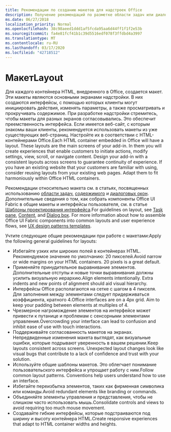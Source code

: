 ```yaml
---
title: Рекомендации по созданию макетов для надстроек Office
description: Получение рекомендаций по разметке области задач или диалогового окна в надстройке Office.
ms.date: 06/27/2018
localization_priority: Normal
ms.openlocfilehash: 38c98aeed1ddd1af5fcda95aa6d44ff1f1f2e53b
ms.sourcegitcommit: fa4e81fcf41b1c39d5516edf078f3ffdbd4a3997
ms.translationtype: MT
ms.contentlocale: ru-RU
ms.lasthandoff: 03/17/2020
ms.locfileid: "42718512"
---
```

# <a name="layout"></a><span data-ttu-id="973bc-103">Макет</span><span class="sxs-lookup"><span data-stu-id="973bc-103">Layout</span></span>
<span data-ttu-id="973bc-p101">Для каждого контейнера HTML, внедренного в Office, создается макет. Эти макеты являются основными экранами надстройки. В них создаются интерфейсы, с помощью которых клиенты могут инициировать действия, изменять параметры, а также просматривать и прокручивать содержимое. При разработке надстройки стремитесь, чтобы макеты для разных экранов согласовывались. Это обеспечит преемственность интерфейса. Если имеется веб-сайт, с которым знакомы ваши клиенты, рекомендуется использовать макеты из уже существующих веб-страниц. Настройте их в соответствии с HTML-контейнерами Office.</span><span class="sxs-lookup"><span data-stu-id="973bc-p101">Each HTML container embedded in Office will have a layout. These layouts are the main screens of your add-in. In them you will create experiences that enable customers to initiate actions, modify settings, view, scroll, or navigate content. Design your add-in with a consistent layouts across screens to guarantee continuity of experience. If you have an existing website that your customers are familiar with using, consider reusing layouts from your existing web pages. Adapt them to fit harmoniously within Office HTML containers.</span></span>

<span data-ttu-id="973bc-p102">Рекомендации относительно макета см. в статьях, посвященных использованию [области задач](task-pane-add-ins.md), [содержимого](content-add-ins.md) и [диалоговых окон](dialog-boxes.md). Дополнительные сведения о том, как собрать компоненты Office UI Fabric в общие макеты и интерфейсы пользователя, см. в статье [Шаблоны проектирования интерфейса](ux-design-pattern-templates.md).</span><span class="sxs-lookup"><span data-stu-id="973bc-p102">For guidelines on layout, see [Task pane](task-pane-add-ins.md), [Content](content-add-ins.md), and [Dialog box](dialog-boxes.md). For more information about how to assemble Office UI Fabric components into common layouts and user experience flows, see [UX design patterns templates](ux-design-pattern-templates.md).</span></span>

<span data-ttu-id="973bc-112">Учтите следующие общие рекомендации при работе с макетами:</span><span class="sxs-lookup"><span data-stu-id="973bc-112">Apply the following general guidelines for layouts:</span></span>

*   <span data-ttu-id="973bc-p103">Избегайте узких или широких полей в контейнерах HTML. Рекомендуемое значение по умолчанию: 20 пикселей.</span><span class="sxs-lookup"><span data-stu-id="973bc-p103">Avoid narrow or wide margins on your HTML containers. 20 pixels is a great default.</span></span>
*   <span data-ttu-id="973bc-p104">Применяйте принудительное выравнивание элементов. Дополнительные отступы и новые точки выравнивания должны усилить визуальную иерархию.</span><span class="sxs-lookup"><span data-stu-id="973bc-p104">Align elements intentionally. Extra indents and new points of alignment should aid visual hierarchy.</span></span>
*   <span data-ttu-id="973bc-p105">Интерфейсы Office располагаются на сетке с шагом в 4 пикселя. Для заполнения между элементами следует придерживаться коэффициента, кратного 4.</span><span class="sxs-lookup"><span data-stu-id="973bc-p105">Office interfaces are on a 4px grid. Aim to keep your padding between elements at multiples of 4.</span></span>
*   <span data-ttu-id="973bc-119">Чрезмерное нагромождение элементов на интерфейсе может привести к путанице и проблемам с сенсорными элементами управления.</span><span class="sxs-lookup"><span data-stu-id="973bc-119">Overcrowding your interface can lead to confusion and inhibit ease of use with touch interactions.</span></span>
*   <span data-ttu-id="973bc-p106">Поддерживайте согласованность макетов на экранах. Непредвиденные изменения макета выглядят, как визуальные ошибки, которые подрывают уверенность в вашем решении.</span><span class="sxs-lookup"><span data-stu-id="973bc-p106">Keep layouts consistent across screens. Unexpected layout changes look like visual bugs that contribute to a lack of confidence and trust with your solution.</span></span>
*   <span data-ttu-id="973bc-p107">Используйте общие шаблоны макетов. Это облегчает понимание пользовательского интерфейса и упрощает работу с ним.</span><span class="sxs-lookup"><span data-stu-id="973bc-p107">Follow common layout patterns. Conventions help users understand how to use an interface.</span></span>
*   <span data-ttu-id="973bc-124">Избегайте переизбытка элементов, таких как фирменная символика или команды.</span><span class="sxs-lookup"><span data-stu-id="973bc-124">Avoid redundant elements like branding or commands.</span></span>
*   <span data-ttu-id="973bc-125">Объединяйте элементы управления и представления, чтобы не слишком часто использовать мышь.</span><span class="sxs-lookup"><span data-stu-id="973bc-125">Consolidate controls and views to avoid requiring too much mouse movement.</span></span>
*   <span data-ttu-id="973bc-126">Создавайте гибкие интерфейсы, которые подстраиваются под ширину и высоту контейнера HTML.</span><span class="sxs-lookup"><span data-stu-id="973bc-126">Create responsive experiences that adapt to HTML container widths and heights.</span></span>
